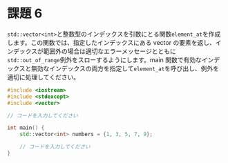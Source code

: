 # 課題 6

`std::vector<int>`と整数型のインデックスを引数にとる関数`element_at`を作成します。この関数では、指定したインデックスにある vector の要素を返し、インデックスが範囲外の場合は適切なエラーメッセージとともに`std::out_of_range`例外をスローするようにします。main 関数で有効なインデックスと無効なインデックスの両方を指定して`element_at`を呼び出し、例外を適切に処理してください。

```cpp
#include <iostream>
#include <stdexcept>
#include <vector>

// コードを入力してください

int main() {
    std::vector<int> numbers = {1, 3, 5, 7, 9};

    // コードを入力してください
}
```
